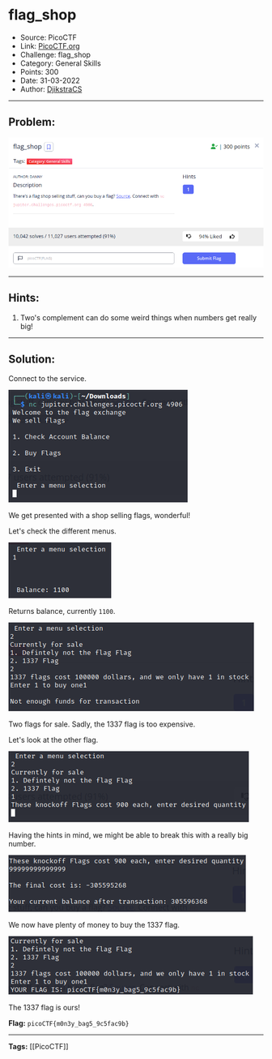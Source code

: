 # flag_shop
* Source: PicoCTF
* Link: [PicoCTF.org](https://picoctf.org/)
* Challenge: flag_shop
* Category: General Skills
* Points: 300
* Date: 31-03-2022
* Author: [DjikstraCS](https://github.com/DjikstraCS)

---
## Problem:
![](./attachments/Pasted%20image%2020220331004941.png)

---
## Hints:
1. Two's complement can do some weird things when numbers get really big!

---
## Solution:
Connect to the service.

![](./attachments/Pasted%20image%2020220331005045.png)

We get presented with a shop selling flags, wonderful!

Let's check the different menus.

![](./attachments/Pasted%20image%2020220331005212.png)

Returns balance, currently `1100`.

![](./attachments/Pasted%20image%2020220331005529.png)

Two flags for sale. Sadly, the 1337 flag is too expensive.

Let's look at the other flag.

![](./attachments/Pasted%20image%2020220331005715.png)

Having the hints in mind, we might be able to break this with a really big number.

![](./attachments/Pasted%20image%2020220331010227.png)

We now have plenty of money to buy the 1337 flag.

![](./attachments/Pasted%20image%2020220331010444.png)

The 1337 flag is ours!

**Flag:** `picoCTF{m0n3y_bag5_9c5fac9b}`

---
**Tags:** [[PicoCTF]]